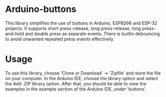 # Arduino-buttons

This library simplifies the use of buttons in Arduino, ESP8266 and ESP-32 projects. It
supports short press-release, long press-release, long press-and-hold and double press
as separate events. There is builtin debouncing to avoid unwanted repeated press events
effectively.


# Usage

To use this library, choose 'Clone or Download' -> 'Zipfile' and store the file on
your computer. In the Arduino IDE, choose the library option and select the Add .ZIP
library option. After that, you should be able to view the examples in the example
section of the Arduino IDE, under 'buttons'. 


